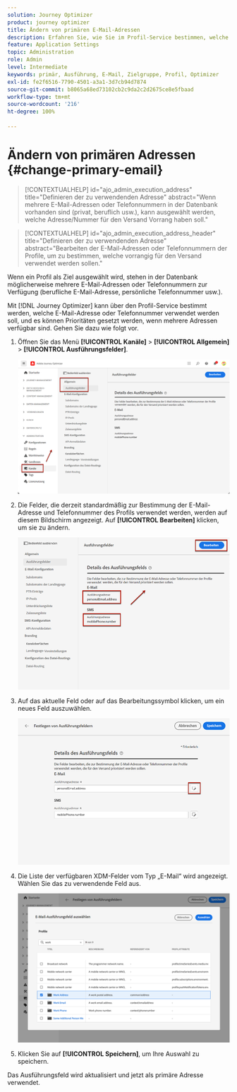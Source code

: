 ```yaml
---
solution: Journey Optimizer
product: journey optimizer
title: Ändern von primären E-Mail-Adressen
description: Erfahren Sie, wie Sie im Profil-Service bestimmen, welche E-Mail-Adresse verwendet werden soll.
feature: Application Settings
topic: Administration
role: Admin
level: Intermediate
keywords: primär, Ausführung, E-Mail, Zielgruppe, Profil, Optimizer
exl-id: fe2f6516-7790-4501-a3a1-3d7cb94d7874
source-git-commit: b8065a68ed73102cb2c9da2c2d2675ce8e5fbaad
workflow-type: tm+mt
source-wordcount: '216'
ht-degree: 100%

---
```


# Ändern von primären Adressen {#change-primary-email}

>[!CONTEXTUALHELP]
>id="ajo_admin_execution_address"
>title="Definieren der zu verwendenden Adresse"
>abstract="Wenn mehrere E-Mail-Adressen oder Telefonnummern in der Datenbank vorhanden sind (privat, beruflich usw.), kann ausgewählt werden, welche Adresse/Nummer für den Versand Vorrang haben soll."

>[!CONTEXTUALHELP]
>id="ajo_admin_execution_address_header"
>title="Definieren der zu verwendenden Adresse"
>abstract="Bearbeiten der E-Mail-Adressen oder Telefonnummern der Profile, um zu bestimmen, welche vorrangig für den Versand verwendet werden sollen."

Wenn ein Profil als Ziel ausgewählt wird, stehen in der Datenbank möglicherweise mehrere E-Mail-Adressen oder Telefonnummern zur Verfügung (berufliche E-Mail-Adresse, persönliche Telefonnummer usw.).

Mit [!DNL Journey Optimizer] kann über den Profil-Service bestimmt werden, welche E-Mail-Adresse oder Telefonnummer verwendet werden soll, und es können Prioritäten gesetzt werden, wenn mehrere Adressen verfügbar sind. Gehen Sie dazu wie folgt vor.

1. Öffnen Sie das Menü **[!UICONTROL Kanäle]** > **[!UICONTROL Allgemein]** > **[!UICONTROL Ausführungsfelder]**.

   ![](assets/primary-address-execution-fields.png)

1. Die Felder, die derzeit standardmäßig zur Bestimmung der E-Mail-Adresse und Telefonnummer des Profils verwendet werden, werden auf diesem Bildschirm angezeigt. Auf **[!UICONTROL Bearbeiten]** klicken, um sie zu ändern.

   ![](assets/primary-address.png)

1. Auf das aktuelle Feld oder auf das Bearbeitungssymbol klicken, um ein neues Feld auszuwählen.

   ![](assets/primary-address-edit.png)

1. Die Liste der verfügbaren XDM-Felder vom Typ „E-Mail“ wird angezeigt. Wählen Sie das zu verwendende Feld aus.

   ![](assets/primary-address-select-field.png)

1. Klicken Sie auf **[!UICONTROL Speichern]**, um Ihre Auswahl zu speichern.

Das Ausführungsfeld wird aktualisiert und jetzt als primäre Adresse verwendet.

<!--1. You can also select an additional field to use as secondary email address. This allows you to determine which field to use if the primary field is empty for a profile. -->
